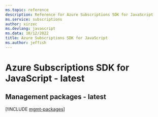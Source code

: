```yaml
---
ms.topic: reference
description: Reference for Azure Subscriptions SDK for JavaScript
ms.service: subscriptions
author: xirzec
ms.devlang: javascript
ms.data: 10/12/2022
title: Azure Subscriptions SDK for JavaScript
ms.author: jeffish
---
```

# Azure Subscriptions SDK for JavaScript - latest

## Management packages - latest
[!INCLUDE [mgmt-packages](subscriptions-mgmt-index.md)]